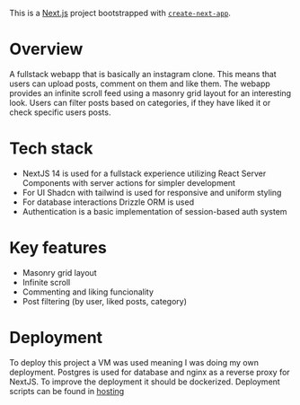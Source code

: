 This is a [Next.js](https://nextjs.org) project bootstrapped with [`create-next-app`](https://nextjs.org/docs/app/api-reference/cli/create-next-app).

# Overview

A fullstack webapp that is basically an instagram clone. This means that users can upload posts, comment on them and like them. The webapp provides an infinite scroll feed using a masonry grid layout for an interesting look. Users can filter posts based on categories, if they have liked it or check specific users posts.

# Tech stack
- NextJS 14 is used for a fullstack experience utilizing React Server Components with server actions for simpler development
- For UI Shadcn with tailwind is used for responsive and uniform styling
- For database interactions Drizzle ORM is used
- Authentication is a basic implementation of session-based auth system

# Key features
- Masonry grid layout
- Infinite scroll
- Commenting and liking funcionality
- Post filtering (by user, liked posts, category)

# Deployment 
To deploy this project a VM was used meaning I was doing my own deployment. Postgres is used for database and nginx as a reverse proxy for NextJS. To improve the deployment it should be dockerized.
Deployment scripts can be found in [hosting](hosting)
